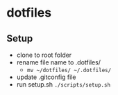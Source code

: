 # dotfiles

## Setup
* clone to root folder
* rename file name to .dotfiles/ 
    * `mv ~/dotfiles/ ~/.dotfiles/`
* update .gitconfig file
* run setup.sh `./scripts/setup.sh`
